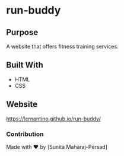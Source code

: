 # run-buddy

## Purpose
A website that offers fitness training services.

## Built With
* HTML
* CSS

## Website
https://lernantino.github.io/run-buddy/

### Contribution
Made with ❤️ by [Sunita Maharaj-Persad]